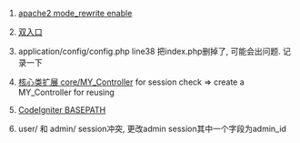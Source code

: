 1. [apache2 mode_rewrite enable](https://www.digitalocean.com/community/tutorials/how-to-set-up-mod_rewrite-for-apache-on-ubuntu-14-04)

2. [双入口](http://csser.work/09/23/2016/php-ci-entrance/#方案2-文件夹归类)

3. application/config/config.php line38 把index.php删掉了, 可能会出问题. 记录一下

4. [核心类扩展 core/MY_Controller](http://stackoverflow.com/questions/3678798/codeigniter-check-for-user-session-in-every-controller)
  for session check => create a MY_Controller for reusing

5. [CodeIgniter BASEPATH](http://stackoverflow.com/questions/26990196/codeigniter-basepath)

6. user/ 和 admin/ session冲突, 更改admin session其中一个字段为admin_id

